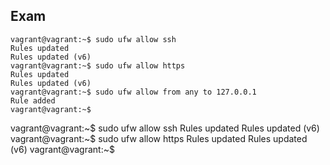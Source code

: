 ## Exam

```
vagrant@vagrant:~$ sudo ufw allow ssh
Rules updated
Rules updated (v6)
vagrant@vagrant:~$ sudo ufw allow https
Rules updated
Rules updated (v6)
vagrant@vagrant:~$ sudo ufw allow from any to 127.0.0.1
Rule added
vagrant@vagrant:~$

```
vagrant@vagrant:~$ sudo ufw allow ssh
Rules updated
Rules updated (v6)
vagrant@vagrant:~$ sudo ufw allow https
Rules updated
Rules updated (v6)
vagrant@vagrant:~$